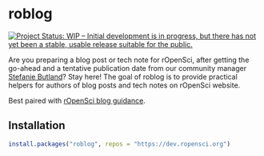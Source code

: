 
<!-- README.md is generated from README.Rmd. Please edit that file -->

# roblog

<!-- badges: start -->

[![Project Status: WIP – Initial development is in progress, but there
has not yet been a stable, usable release suitable for the
public.](https://www.repostatus.org/badges/latest/wip.svg)](https://www.repostatus.org/#wip)
<!-- badges: end -->

Are you preparing a blog post or tech note for rOpenSci, after getting
the go-ahead and a tentative publication date from our community manager
[Stefanie Butland](https://ropensci.org/authors/stefanie-butland/)? Stay
here\! The goal of roblog is to provide practical helpers for authors of
blog posts and tech notes on rOpenSci website.

Best paired with [rOpenSci blog
guidance](https://ropensci-blog-guidance.netlify.com/).

## Installation

``` r
install.packages("roblog", repos = "https://dev.ropensci.org")
```
